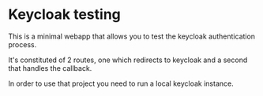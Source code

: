 # Keycloak testing 

This is a minimal webapp that allows you to test the keycloak authentication process. 

It's constituted of 2 routes, one which redirects to keycloak and a second that handles the callback. 

In order to use that project you need to run a local keycloak instance.